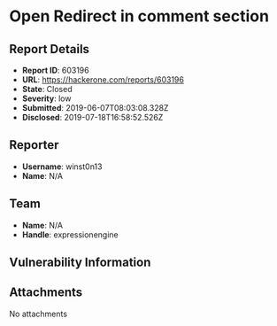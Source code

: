 # Open Redirect in comment section

## Report Details
- **Report ID**: 603196
- **URL**: https://hackerone.com/reports/603196
- **State**: Closed
- **Severity**: low
- **Submitted**: 2019-06-07T08:03:08.328Z
- **Disclosed**: 2019-07-18T16:58:52.526Z

## Reporter
- **Username**: winst0n13
- **Name**: N/A

## Team
- **Name**: N/A
- **Handle**: expressionengine

## Vulnerability Information


## Attachments
No attachments
